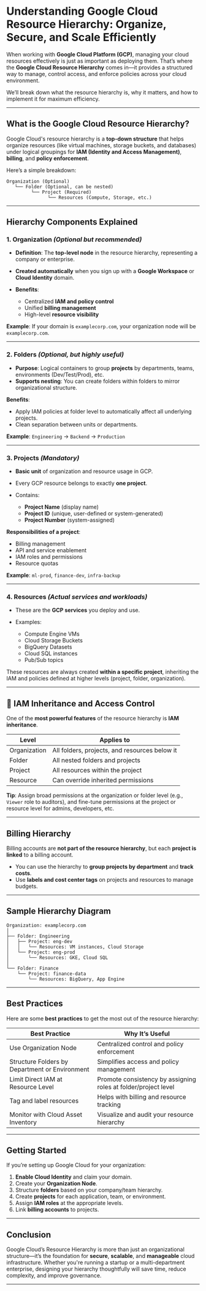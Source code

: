 # Understanding Google Cloud Resource Hierarchy: Organize, Secure, and Scale Efficiently


When working with **Google Cloud Platform (GCP)**, managing your cloud resources effectively is just as important as deploying them. That’s where the **Google Cloud Resource Hierarchy** comes in—it provides a structured way to manage, control access, and enforce policies across your cloud environment.

We’ll break down what the resource hierarchy is, why it matters, and how to implement it for maximum efficiency.

---

## What is the Google Cloud Resource Hierarchy?

Google Cloud's resource hierarchy is a **top-down structure** that helps organize resources (like virtual machines, storage buckets, and databases) under logical groupings for **IAM (Identity and Access Management)**, **billing**, and **policy enforcement**.

Here’s a simple breakdown:

```
Organization (Optional)
   └── Folder (Optional, can be nested)
         └── Project (Required)
               └── Resources (Compute, Storage, etc.)
```

---

## Hierarchy Components Explained

### 1. **Organization** *(Optional but recommended)*

* **Definition**: The **top-level node** in the resource hierarchy, representing a company or enterprise.
* **Created automatically** when you sign up with a **Google Workspace** or **Cloud Identity** domain.
* **Benefits**:

  * Centralized **IAM and policy control**
  * Unified **billing management**
  * High-level **resource visibility**

 **Example**: If your domain is `examplecorp.com`, your organization node will be `examplecorp.com`.

---

### 2. **Folders** *(Optional, but highly useful)*

* **Purpose**: Logical containers to group **projects** by departments, teams, environments (Dev/Test/Prod), etc.
* **Supports nesting**: You can create folders within folders to mirror organizational structure.

**Benefits**:

* Apply IAM policies at folder level to automatically affect all underlying projects.
* Clean separation between units or departments.

**Example**: `Engineering` → `Backend` → `Production`

---

### 3. **Projects** *(Mandatory)*

* **Basic unit** of organization and resource usage in GCP.
* Every GCP resource belongs to exactly **one project**.
* Contains:

  * **Project Name** (display name)
  * **Project ID** (unique, user-defined or system-generated)
  * **Project Number** (system-assigned)

**Responsibilities of a project**:

* Billing management
* API and service enablement
* IAM roles and permissions
* Resource quotas

**Example**: `ml-prod`, `finance-dev`, `infra-backup`

---

### 4. **Resources** *(Actual services and workloads)*

* These are the **GCP services** you deploy and use.
* Examples:

  * Compute Engine VMs
  * Cloud Storage Buckets
  * BigQuery Datasets
  * Cloud SQL instances
  * Pub/Sub topics

These resources are always created **within a specific project**, inheriting the IAM and policies defined at higher levels (project, folder, organization).

---

## 🔐 IAM Inheritance and Access Control

One of the **most powerful features** of the resource hierarchy is **IAM inheritance**.

| Level        | Applies to                                    |
| ------------ | --------------------------------------------- |
| Organization | All folders, projects, and resources below it |
| Folder       | All nested folders and projects               |
| Project      | All resources within the project              |
| Resource     | Can override inherited permissions            |

 **Tip**: Assign broad permissions at the organization or folder level (e.g., `Viewer` role to auditors), and fine-tune permissions at the project or resource level for admins, developers, etc.

---

## Billing Hierarchy

Billing accounts are **not part of the resource hierarchy**, but each **project is linked** to a billing account.

* You can use the hierarchy to **group projects by department** and **track costs**.
* Use **labels and cost center tags** on projects and resources to manage budgets.

---

##  Sample Hierarchy Diagram

```plaintext
Organization: examplecorp.com
│
├── Folder: Engineering
│   ├── Project: eng-dev
│   │   └── Resources: VM instances, Cloud Storage
│   └── Project: eng-prod
│       └── Resources: GKE, Cloud SQL
│
└── Folder: Finance
    └── Project: finance-data
        └── Resources: BigQuery, App Engine
```

---

##  Best Practices

Here are some **best practices** to get the most out of the resource hierarchy:

| Best Practice                                  | Why It’s Useful                                                |
| ---------------------------------------------- | -------------------------------------------------------------- |
| Use Organization Node                          | Centralized control and policy enforcement                     |
| Structure Folders by Department or Environment | Simplifies access and policy management                        |
| Limit Direct IAM at Resource Level             | Promote consistency by assigning roles at folder/project level |
| Tag and label resources                        | Helps with billing and resource tracking                       |
| Monitor with Cloud Asset Inventory             | Visualize and audit your resource hierarchy                    |

---

##  Getting Started

If you’re setting up Google Cloud for your organization:

1. **Enable Cloud Identity** and claim your domain.
2. Create your **Organization Node**.
3. Structure **folders** based on your company/team hierarchy.
4. Create **projects** for each application, team, or environment.
5. Assign **IAM roles** at the appropriate levels.
6. Link **billing accounts** to projects.

---

##  Conclusion

Google Cloud’s Resource Hierarchy is more than just an organizational structure—it’s the foundation for **secure**, **scalable**, and **manageable** cloud infrastructure. Whether you're running a startup or a multi-department enterprise, designing your hierarchy thoughtfully will save time, reduce complexity, and improve governance.

---


